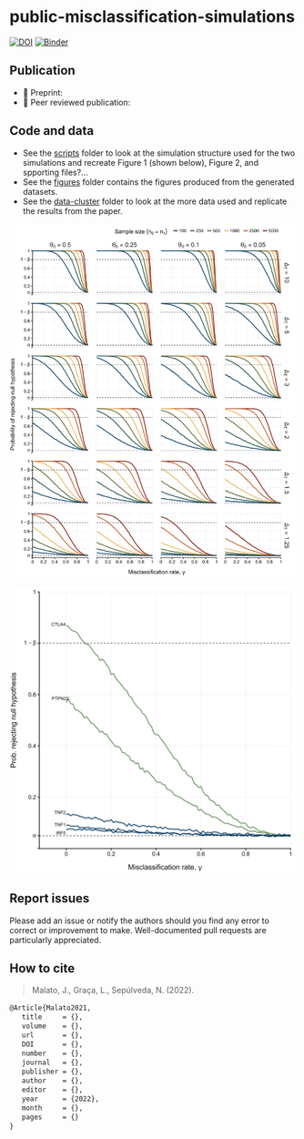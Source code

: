 # public-misclassification-simulations

[![DOI]()]()
[![Binder]()]()

## Publication

* 📃 Preprint: 
* 📝 Peer reviewed publication: 

## Code and data

* See the [scripts](scripts) folder to look at the simulation structure used for the two simulations and recreate Figure 1 (shown below), Figure 2, and spporting files?...
* See the [figures](figures) folder contains the figures produced from the generated datasets.
* See the [data-cluster](data-cluster/no-correction) folder to look at the more data used and replicate the results from the paper.

![](figures/2022-05-19_simulations-candidate-gene.png)

![](figures/2022-05-24_simulations-steiner2020.png)

## Report issues

Please add an issue or notify the authors should you find any error to correct or improvement to make.
Well-documented pull requests are particularly appreciated.

## How to cite

> Malato, J., Graça, L., Sepúlveda, N. (2022).

```
@Article{Malato2021,
   title     = {},
   volume    = {},
   url       = {},
   DOI       = {},
   number    = {},
   journal   = {},
   publisher = {},
   author    = {},
   editor    = {},
   year      = {2022},
   month     = {},
   pages     = {}
}
```
